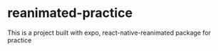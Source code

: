 # reanimated-practice
This is a project built with expo, react-native-reanimated package for practice
